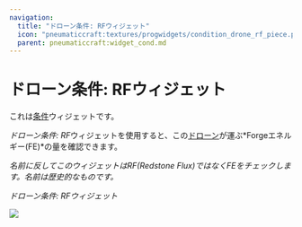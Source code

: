 ```yaml
---
navigation:
  title: "ドローン条件: RFウィジェット"
  icon: "pneumaticcraft:textures/progwidgets/condition_drone_rf_piece.png"
  parent: pneumaticcraft:widget_cond.md
---
```


# ドローン条件: RFウィジェット

これは[条件](./conditions.md)ウィジェットです。

*ドローン条件: RF*ウィジェットを使用すると、この[ドローン](../drone.md)が運ぶ*Forgeエネルギー(FE)*の量を確認できます。

*名前に反してこのウィジェットはRF(Redstone Flux)ではなくFEをチェックします。名前は歴史的なものです。*

*ドローン条件: RFウィジェット*

![](condition_drone_rf_piece.png)

